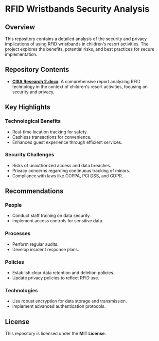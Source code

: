 # RFID Wristbands Security Analysis

## Overview
This repository contains a detailed analysis of the security and privacy implications of using RFID wristbands in children's resort activities. The project explores the benefits, potential risks, and best practices for secure implementation.

## Repository Contents
- **[CISA Research 2.docx](https://github.com/Amahdavi-cybersecurity/RFID-Wristbands-Security-Analysis/blob/main/CISA%20resarech%202.docx)**: A comprehensive report analyzing RFID technology in the context of children's resort activities, focusing on security and privacy.

## Key Highlights
### Technological Benefits
- Real-time location tracking for safety.
- Cashless transactions for convenience.
- Enhanced guest experience through efficient services.

### Security Challenges
- Risks of unauthorized access and data breaches.
- Privacy concerns regarding continuous tracking of minors.
- Compliance with laws like COPPA, PCI DSS, and GDPR.

## Recommendations
### People
- Conduct staff training on data security.
- Implement access controls for sensitive data.

### Processes
- Perform regular audits.
- Develop incident response plans.

### Policies
- Establish clear data retention and deletion policies.
- Update privacy policies to reflect RFID use.

### Technologies
- Use robust encryption for data storage and transmission.
- Implement advanced authentication protocols.

## License
This repository is licensed under the **MIT License**.
